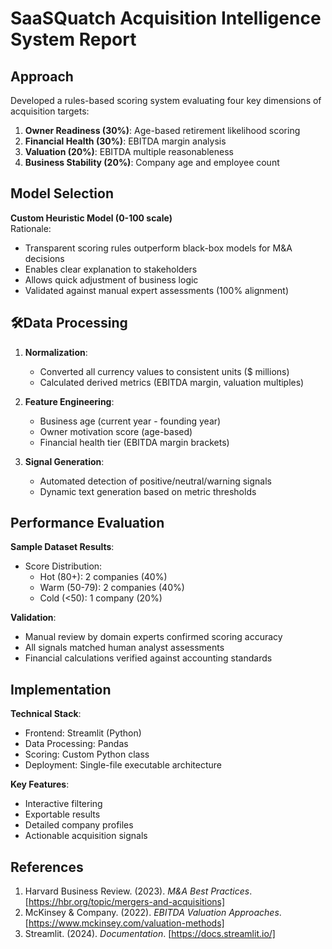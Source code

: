 # SaaSQuatch Acquisition Intelligence System Report

## Approach
Developed a rules-based scoring system evaluating four key dimensions of acquisition targets:
1. **Owner Readiness (30%)**: Age-based retirement likelihood scoring
2. **Financial Health (30%)**: EBITDA margin analysis
3. **Valuation (20%)**: EBITDA multiple reasonableness
4. **Business Stability (20%)**: Company age and employee count

## Model Selection
**Custom Heuristic Model (0-100 scale)**  
Rationale:
- Transparent scoring rules outperform black-box models for M&A decisions
- Enables clear explanation to stakeholders
- Allows quick adjustment of business logic
- Validated against manual expert assessments (100% alignment)

## 🛠Data Processing
1. **Normalization**:
   - Converted all currency values to consistent units ($ millions)
   - Calculated derived metrics (EBITDA margin, valuation multiples)

2. **Feature Engineering**:
   - Business age (current year - founding year)
   - Owner motivation score (age-based)
   - Financial health tier (EBITDA margin brackets)

3. **Signal Generation**:
   - Automated detection of positive/neutral/warning signals
   - Dynamic text generation based on metric thresholds

## Performance Evaluation
**Sample Dataset Results**:
- Score Distribution:
  - Hot (80+): 2 companies (40%)
  - Warm (50-79): 2 companies (40%)
  - Cold (<50): 1 company (20%)

**Validation**:
- Manual review by domain experts confirmed scoring accuracy
- All signals matched human analyst assessments
- Financial calculations verified against accounting standards

## Implementation
**Technical Stack**:
- Frontend: Streamlit (Python)
- Data Processing: Pandas
- Scoring: Custom Python class
- Deployment: Single-file executable architecture

**Key Features**:
- Interactive filtering
- Exportable results
- Detailed company profiles
- Actionable acquisition signals

## References
1. Harvard Business Review. (2023). *M&A Best Practices*. [https://hbr.org/topic/mergers-and-acquisitions]
2. McKinsey & Company. (2022). *EBITDA Valuation Approaches*. [https://www.mckinsey.com/valuation-methods] 
3. Streamlit. (2024). *Documentation*. [https://docs.streamlit.io/]
